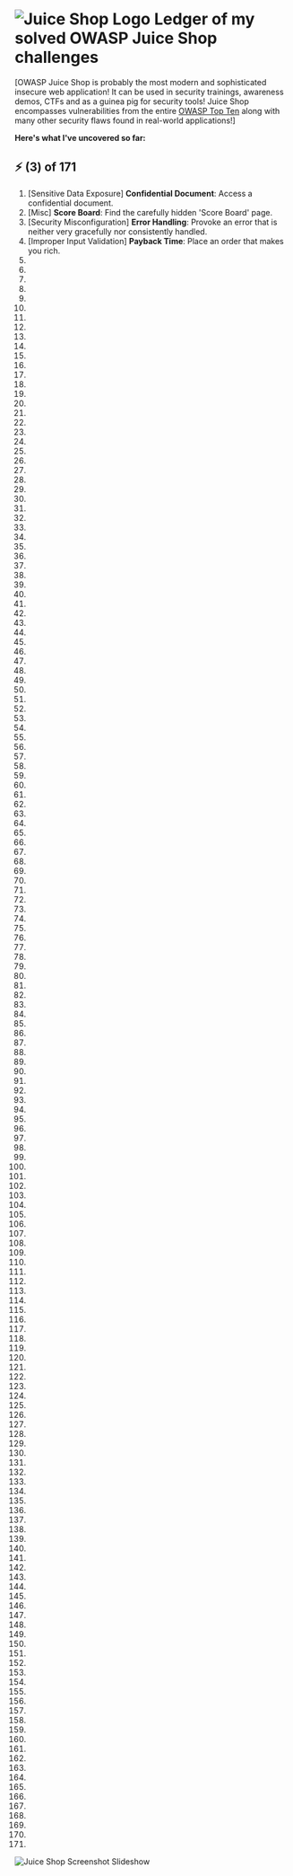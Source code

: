 # ![Juice Shop Logo](https://raw.githubusercontent.com/juice-shop/juice-shop/master/frontend/src/assets/public/images/JuiceShop_Logo_100px.png) Ledger of my solved OWASP Juice Shop challenges

[OWASP Juice Shop is probably the most modern and sophisticated insecure web application! It can be used in security
trainings, awareness demos, CTFs and as a guinea pig for security tools! Juice Shop encompasses vulnerabilities from the
entire
[OWASP Top Ten](https://owasp.org/www-project-top-ten) along with many other security flaws found in real-world
applications!] 

**Here's what I've uncovered so far:**

## ⚡ (3) of 171 

1) [Sensitive Data Exposure] **Confidential Document**: Access a confidential document.
2) [Misc] **Score Board**: Find the carefully hidden 'Score Board' page.
3) [Security Misconfiguration] **Error Handling**: Provoke an error that is neither very gracefully nor consistently handled.
4) [Improper Input Validation] **Payback Time**: Place an order that makes you rich.
5)
6)
7)
8)
9)
10)
11)
12)
13)
14)
15)
16)
17)
18)
19)
20)
21)
22)
23)
24)
25)
26)
27)
28)
29)
30)
31)
32)
33)
34)
35)
36)
37)
38)
39)
40)
41)
42)
43)
44)
45)
46)
47)
48)
49)
50)
51)
52)
53)
54)
55)
56)
57)
58)
59)
60)
61)
62)
63)
64)
65)
66)
67)
68)
69)
70)
71)
72)
73)
74)
75)
76)
77)
78)
79)
80)
81)
82)
83)
84)
85)
86)
87)
88)
89)
90)
91)
92)
93)
94)
95)
96)
97)
98)
99)
100)
101)
102)
103)
104)
105)
106)
107)
108)
109)
110)
111)
112)
113)
114)
115)
116)
117)
118)
119)
120)
121)
122)
123)
124)
125)
126)
127)
128)
129)
130)
131)
132)
133)
134)
135)
136)
137)
138)
139)
140)
141)
142)
143)
144)
145)
146)
147)
148)
149)
150)
151)
152)
153)
154)
155)
156)
157)
158)
159)
160)
161)
162)
163)
164)
165)
166)
167)
168)
169)
170)
171)



![Juice Shop Screenshot Slideshow](screenshots/slideshow.gif)

